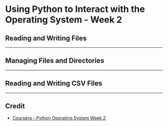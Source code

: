 # Using Python to Interact with the Operating System - Week 2

## Reading and Writing Files

---

## Managing Files and Directories

---

## Reading and Writing CSV Files


---

## Credit
* [Coursera - Python Operating System Week 2](https://www.coursera.org/learn/python-operating-system/home/week/2)